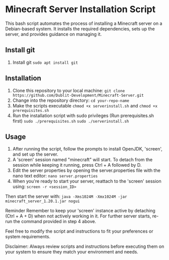 
# Minecraft Server Installation Script

This bash script automates the process of installing a Minecraft server on a Debian-based system. It installs the required dependencies, sets up the server, and provides guidance on managing it.

## Install git
1. Install git
   `sudo apt install git`

## Installation

1. Clone this repository to your local machine:
   `git clone https://github.com/Dublit-Development/Minecraft-Server.git`
2. Change into the repository directory:
  `cd your-repo-name`
3. Make the scripts executable
  `chmod +x serverinstall.sh` and `chmod +x prerequisites.sh`
4. Run the installation script with sudo privileges (Run prerequisites.sh first)
   `sudo ./prerequisites.sh` `sudo ./serverinstall.sh`

## Usage
1. After running the script, follow the prompts to install OpenJDK, 'screen', and set up the server.
2. A 'screen' session named "minecraft" will start. To detach from the session while keeping it running, press Ctrl + A followed by D.
3. Edit the server properties by opening the server.properties file with the nano text editor:
  `nano server.properties`
4. When you're ready to start your server, reattach to the 'screen' session using:
  `screen -r <session_ID>`

Then start the server with:
`java -Xms1024M -Xmx1024M -jar minecraft_server_1.20.1.jar nogui`

Reminder
Remember to keep your 'screen' instance active by detaching (Ctrl + A + D) when not actively working in it. For further server starts, re-run the command provided in step 4 above.

Feel free to modify the script and instructions to fit your preferences or system requirements.

Disclaimer: Always review scripts and instructions before executing them on your system to ensure they match your environment and needs.

